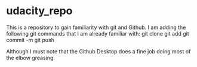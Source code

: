 # udacity_repo
 This is a repository to gain familiarity with git and Github.
    I am adding the following git commands that I am already familiar with:
            git clone
            git add
            git commit -m
            git push

Although I must note that the Github Desktop does a fine job doing most of the elbow greasing.
        
